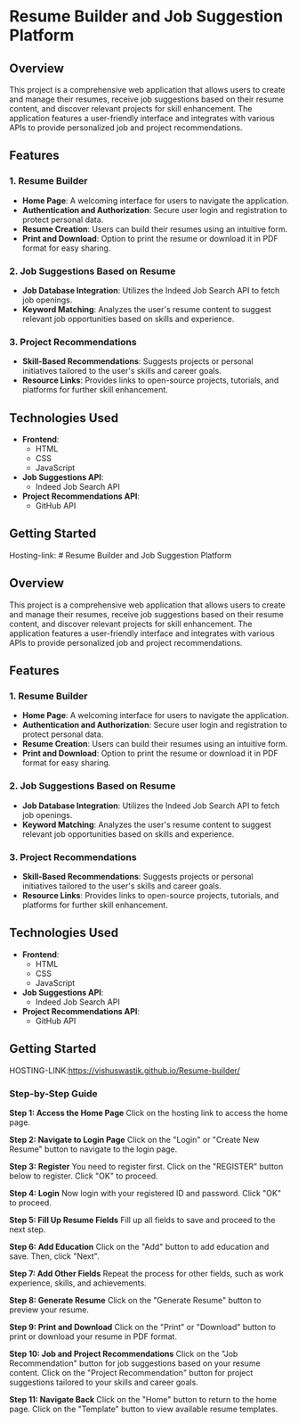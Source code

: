 # Resume Builder and Job Suggestion Platform

## Overview
This project is a comprehensive web application that allows users to create and manage their resumes, receive job suggestions based on their resume content, and discover relevant projects for skill enhancement. The application features a user-friendly interface and integrates with various APIs to provide personalized job and project recommendations.

## Features

### 1. Resume Builder
- **Home Page**: A welcoming interface for users to navigate the application.
- **Authentication and Authorization**: Secure user login and registration to protect personal data.
- **Resume Creation**: Users can build their resumes using an intuitive form.
- **Print and Download**: Option to print the resume or download it in PDF format for easy sharing.

### 2. Job Suggestions Based on Resume
- **Job Database Integration**: Utilizes the Indeed Job Search API to fetch job openings.
- **Keyword Matching**: Analyzes the user's resume content to suggest relevant job opportunities based on skills and experience.

### 3. Project Recommendations
- **Skill-Based Recommendations**: Suggests projects or personal initiatives tailored to the user's skills and career goals.
- **Resource Links**: Provides links to open-source projects, tutorials, and platforms for further skill enhancement.

## Technologies Used
- **Frontend**: 
  - HTML
  - CSS
  - JavaScript
- **Job Suggestions API**: 
  - Indeed Job Search API
- **Project Recommendations API**: 
  - GitHub API

## Getting Started

Hosting-link: # Resume Builder and Job Suggestion Platform

## Overview
This project is a comprehensive web application that allows users to create and manage their resumes, receive job suggestions based on their resume content, and discover relevant projects for skill enhancement. The application features a user-friendly interface and integrates with various APIs to provide personalized job and project recommendations.

## Features

### 1. Resume Builder
- **Home Page**: A welcoming interface for users to navigate the application.
- **Authentication and Authorization**: Secure user login and registration to protect personal data.
- **Resume Creation**: Users can build their resumes using an intuitive form.
- **Print and Download**: Option to print the resume or download it in PDF format for easy sharing.

### 2. Job Suggestions Based on Resume
- **Job Database Integration**: Utilizes the Indeed Job Search API to fetch job openings.
- **Keyword Matching**: Analyzes the user's resume content to suggest relevant job opportunities based on skills and experience.

### 3. Project Recommendations
- **Skill-Based Recommendations**: Suggests projects or personal initiatives tailored to the user's skills and career goals.
- **Resource Links**: Provides links to open-source projects, tutorials, and platforms for further skill enhancement.

## Technologies Used
- **Frontend**: 
  - HTML
  - CSS
  - JavaScript
- **Job Suggestions API**: 
  - Indeed Job Search API
- **Project Recommendations API**: 
  - GitHub API

## Getting Started

HOSTING-LINK:https://vishuswastik.github.io/Resume-builder/                         

### Step-by-Step Guide

**Step 1: Access the Home Page**
Click on the hosting link to access the home page.

**Step 2: Navigate to Login Page**
Click on the "Login" or "Create New Resume" button to navigate to the login page.

**Step 3: Register**
You need to register first. Click on the "REGISTER" button below to register. Click "OK" to proceed.

**Step 4: Login**
Now login with your registered ID and password. Click "OK" to proceed.

**Step 5: Fill Up Resume Fields**
Fill up all fields to save and proceed to the next step.

**Step 6: Add Education**
Click on the "Add" button to add education and save. Then, click "Next".

**Step 7: Add Other Fields**
Repeat the process for other fields, such as work experience, skills, and achievements.

**Step 8: Generate Resume**
Click on the "Generate Resume" button to preview your resume.

**Step 9: Print and Download**
Click on the "Print" or "Download" button to print or download your resume in PDF format.

**Step 10: Job and Project Recommendations**
Click on the "Job Recommendation" button for job suggestions based on your resume content. Click on the "Project Recommendation" button for project suggestions tailored to your skills and career goals.

**Step 11: Navigate Back**
Click on the "Home" button to return to the home page. Click on the "Template" button to view available resume templates.


